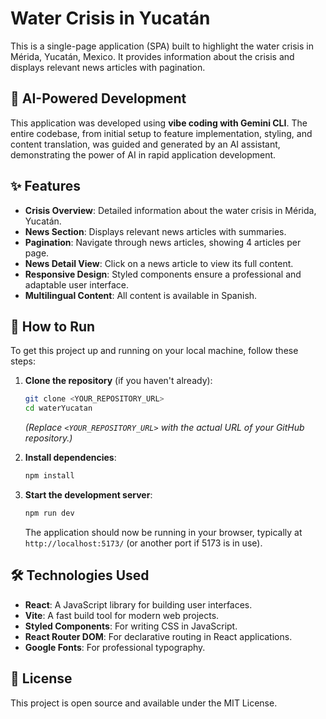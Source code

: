 # Water Crisis in Yucatán

This is a single-page application (SPA) built to highlight the water crisis in Mérida, Yucatán, Mexico. It provides information about the crisis and displays relevant news articles with pagination.

## 🤖 AI-Powered Development

This application was developed using **vibe coding with Gemini CLI**. The entire codebase, from initial setup to feature implementation, styling, and content translation, was guided and generated by an AI assistant, demonstrating the power of AI in rapid application development.

## ✨ Features

*   **Crisis Overview**: Detailed information about the water crisis in Mérida, Yucatán.
*   **News Section**: Displays relevant news articles with summaries.
*   **Pagination**: Navigate through news articles, showing 4 articles per page.
*   **News Detail View**: Click on a news article to view its full content.
*   **Responsive Design**: Styled components ensure a professional and adaptable user interface.
*   **Multilingual Content**: All content is available in Spanish.

## 🚀 How to Run

To get this project up and running on your local machine, follow these steps:

1.  **Clone the repository** (if you haven't already):
    ```bash
    git clone <YOUR_REPOSITORY_URL>
    cd waterYucatan
    ```
    *(Replace `<YOUR_REPOSITORY_URL>` with the actual URL of your GitHub repository.)*

2.  **Install dependencies**:
    ```bash
    npm install
    ```

3.  **Start the development server**:
    ```bash
    npm run dev
    ```

    The application should now be running in your browser, typically at `http://localhost:5173/` (or another port if 5173 is in use).

## 🛠️ Technologies Used

*   **React**: A JavaScript library for building user interfaces.
*   **Vite**: A fast build tool for modern web projects.
*   **Styled Components**: For writing CSS in JavaScript.
*   **React Router DOM**: For declarative routing in React applications.
*   **Google Fonts**: For professional typography.

## 📄 License

This project is open source and available under the MIT License.
